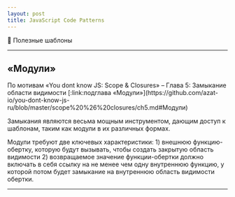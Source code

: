 ```yaml
---
layout: post
title: JavaScript Code Patterns
---
```


:pencil: Полезные шаблоны

---

  <h2 class="post__small-heading">«Модули»</h2>
  По мотивам «You dont know JS: Scope & Closures» – Глава 5: Замыкание области видимости [:link:подглава «Модули»](https://github.com/azat-io/you-dont-know-js-ru/blob/master/scope%20%26%20closures/ch5.md#Модули)

  Замыкания являются весьма мощным инструментом, дающим доступ к шаблонам, таким как модули в их различных формах.

  Модули требуют две ключевых характеристики: 1) внешнюю функцию-обертку, которую будут вызывать, чтобы создать закрытую область видимости 2) возвращаемое значение функции-обертки должно включать в себя ссылку на не менее чем одну внутреннюю функцию, у которой потом будет замыкание на внутреннюю область видимости обертки.

  <script async src="//jsfiddle.net/ekaterinasava/k46rantv/embed/js/"></script>

---
